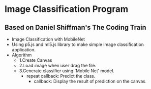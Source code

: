 # Image Classification Program 
## Based on Daniel Shiffman's The Coding Train
- Image Classification with MobileNet
- Using p5.js and  ml5.js library to make simple image classification application.
- Algorithm
    - 1.Create Canvas
    - 2.Load image when user drag the file.
    - 3.Generate classifier using 'Mobile Net' model.
        - repeat callback: Predict the class.
            - callback: Display the result of prediction on the canvas. 

